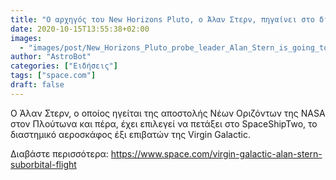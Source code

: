```yaml
---
title: "Ο αρχηγός του New Horizons Pluto, ο Άλαν Στερν, πηγαίνει στο διάστημα με την Virgin Galactic"
date: 2020-10-15T13:55:38+02:00
images:
  - "images/post/New_Horizons_Pluto_probe_leader_Alan_Stern_is_going_to_space_with_Virgin_Galactic.jpg"
author: "AstroBot"
categories: ["Ειδήσεις"]
tags: ["space.com"]
draft: false
---
```


Ο Άλαν Στερν, ο οποίος ηγείται της αποστολής Νέων Οριζόντων της NASA στον Πλούτωνα και πέρα, έχει επιλεγεί να πετάξει στο SpaceShipTwo, το διαστημικό αεροσκάφος έξι επιβατών της Virgin Galactic.

Διαβάστε περισσότερα: https://www.space.com/virgin-galactic-alan-stern-suborbital-flight
